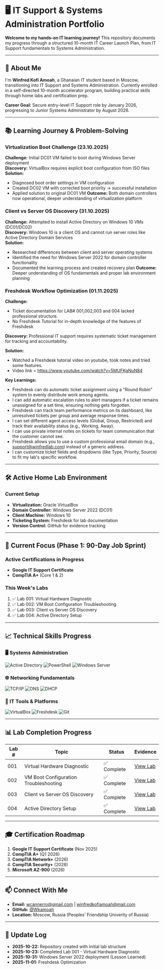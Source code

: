 # 🖥️ IT Support & Systems Administration Portfolio

**Welcome to my hands-on IT learning journey!** This repository documents my progress through a structured 10-month IT Career Launch Plan, from IT Support fundamentals to Systems Administration.

---

## 🚀 About Me

I'm **Winfred Kofi Amoah**, a Ghanaian IT student based in Moscow, transitioning into IT Support and Systems Administration. Currently enrolled in a self-directed 10-month accelerator program, building practical skills through home labs and certification prep.

**Career Goal:** Secure entry-level IT Support role by January 2026, progressing to Junior Systems Administrator by August 2026.

---

## 📚 Learning Journey & Problem-Solving

### Virtualization Boot Challenge (23.10.2025)
**Challenge:** Initial DC01 VM failed to boot during Windows Server deployment  
**Discovery:** VirtualBox requires explicit boot configuration from ISO files  
**Solution:** 
- Diagnosed boot order settings in VM configuration
- Created DC02 VM with corrected boot priority → successful installation
- Applied solution to original DC01 VM
**Outcome:** Both domain controllers now operational, deeper understanding of virtualization platform

### Client vs Server OS Discovery (31.10.2025)
**Challenge:** Attempted to install Active Directory on Windows 10 VMs (DC01/DC02)  
**Discovery:** Windows 10 is a client OS and cannot run server roles like Active Directory Domain Services  
**Solution:** 
- Researched differences between client and server operating systems
- Identified the need for Windows Server 2022 for domain controller functionality
- Documented the learning process and created recovery plan
**Outcome:** Deeper understanding of OS fundamentals and proper lab environment planning

### Freshdesk Workflow Optimization (01.11.2025)
**Challenge:** 
- Ticket documentation for LAB# 001,002,003 and 004 lacked professional structure.
- No Freshdesk Tutorial for in-depth knowledge of the features of Freshdesk
  
**Discovery:** Professional IT support requires systematic ticket management for tracking and accountability.  

**Solution:** 
- Watched a Freshdesk tutorial video on youtube, took notes and tried some features.
- Video link =  https://www.youtube.com/watch?v=5MUFKgNuN84
  
**Key Learnings:** 
- Freshdesk can do automatic ticket assignment using a "Round Robin" system to evenly distribute work among agents.
- I can add automatic escalation rules to alert managers if a ticket remains unassigned for a set time, ensuring nothing gets forgotten.
- Freshdesk can track team performance metrics on its dashboard, like unresolved tickets per group and average response times.
- I can set different agent access levels (Global, Group, Restricted) and track their availability status (e.g., Working, Away).
- I can use private internal notes on tickets for team communication that the customer cannot see.
- Freshdesk allows you to use a custom professional email domain (e.g., support@winfredlab.com) instead of a generic address.
- I can customize ticket fields and dropdowns (like Type, Priority, Source) to fit my lab's specific workflow.
---

## 🛠️ Active Home Lab Environment

### Current Setup
- **Virtualization:** Oracle VirtualBox
- **Domain Controller:** Windows Server 2022 (DC01)
- **Client Machine:** Windows 10
- **Ticketing System:** Freshdesk for lab documentation
- **Version Control:** GitHub for evidence tracking

---



## 🎯 Current Focus (Phase 1: 90-Day Job Sprint)

### Active Certifications in Progress
- **Google IT Support Certificate**
- **CompTIA A+** (Core 1 & 2)

### This Week's Labs
1. ✅ Lab 001: Virtual Hardware Diagnostic
2. ✅ Lab 002: VM Boot Configuration Troubleshooting
3. ✅ Lab 003: Client vs Server OS Discovery
4. ✅ Lab 004: Active Directory Setup

---

## 📈 Technical Skills Progress

### 🖥️ Systems Administration
![Active Directory](https://img.shields.io/badge/Active_Directory-Learning-yellow?style=flat)
![PowerShell](https://img.shields.io/badge/PowerShell-Learning-yellow?style=flat)
![Windows Server](https://img.shields.io/badge/Windows_Server-Intermediate-green?style=flat)

### 🌐 Networking Fundamentals
![TCP/IP](https://img.shields.io/badge/TCP/IP-Learning-yellow?style=flat)
![DNS](https://img.shields.io/badge/DNS-Learning-yellow?style=flat)
![DHCP](https://img.shields.io/badge/DHCP-Learning-yellow?style=flat)

### 🔧 IT Tools & Platforms
![VirtualBox](https://img.shields.io/badge/VirtualBox-Intermediate-green?style=flat)
![Freshdesk](https://img.shields.io/badge/Freshdesk-Intermediate-green?style=flat)
![Git](https://img.shields.io/badge/Git-Intermediate-green?style=flat)

---

## 📊 Lab Completion Progress

| Lab # | Topic | Status | Evidence |
|-------|-------|--------|----------|
| 001 | Virtual Hardware Diagnostic | ✅ Complete | [View Lab](https://github.com/Wkamoah/IT-Portfolio/blob/main/labs/pc-hardware%20diagnostics.md) |
| 002 | VM Boot Configuration Troubleshooting| ✅ Complete | [View Lab](https://github.com/Wkamoah/IT-Portfolio/blob/main/labs/vm-boot-configuration-troubleshooting.md) |
| 003 | Client vs Server OS Discovery | ✅ Complete |  [View Lab](https://github.com/Wkamoah/IT-Portfolio/blob/main/labs/client-vs-server-os-discovery.md) |
| 004 | Active Directory Setup | ✅ Complete | [View Lab](https://github.com/Wkamoah/IT-Portfolio/blob/main/labs/active-directory-domain-services.md) | 

---

## 🎓 Certification Roadmap

1. **Google IT Support Certificate** (Nov 2025)
2. **CompTIA A+** (Q1 2026)
3. **CompTIA Network+** (2026)
4. **CompTIA Security+** (2026)
5. **Microsoft AZ-900** (2026)

---

## 📫 Connect With Me

- **Email:** wcannerro@gmail.com | winfredkofiamoah@mail.com
- **GitHub:** [@Wkamoah](https://github.com/Wkamoah)
- **Location:** Moscow, Russia (Peoples' Friendship Univerity of Russia)

---

## 🔄 Update Log

- **2025-10-22:** Repository created with initial lab structure
- **2025-10-23:** Completed Lab 001 - Virtual Hardware Diagnostic
- **2025-10-31:** Windows Server 2022 deployment (Lesson Learned)
- **2025-11-01:** Freshdesk Optimization



